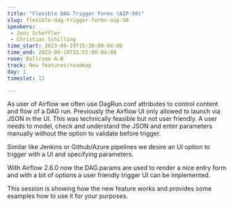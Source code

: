 ```yaml
---
title: "Flexible DAG Trigger Forms (AIP-50)"
slug: flexible-dag-trigger-forms-aip-50
speakers:
 - Jens Scheffler
 - Christian Schilling
time_start: 2023-09-19T15:30:00-04:00
time_end: 2023-09-19T15:55:00-04:00
room: Ballroom A-B
track: New features/roadmap
day: 1
timeslot: 12

---
```


As user of Airflow we often use DagRun.conf attributes to control content and flow of a DAG run. Previously the Airflow UI only allowed to launch via JSON in the UI. This was technically feasible but not user friendly. A user needs to model, check and understand the JSON and enter parameters manually without the option to validate before trigger.
 
 
 
 Similar like Jenkins or Github/Azure pipelines we desire an UI option to trigger with a UI and specifying parameters.
 
 
 
 With Airflow 2.6.0 now the DAG.params are used to render a nice entry form and with a bit of options a user friendly trigger UI can be implemented.
 
 
 
 This session is showing how the new feature works and provides some examples how to use it for your purposes.